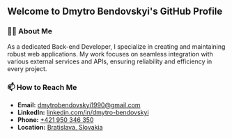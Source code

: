 ## Welcome to Dmytro Bendovskyi's GitHub Profile

### 👨‍💻 About Me
As a dedicated Back-end Developer, I specialize in creating and maintaining robust web applications. My work focuses on seamless integration with various external services and APIs, ensuring reliability and efficiency in every project.

### 📫 How to Reach Me
- **Email:** [dmytrobendovskyi1990@gmail.com](mailto:dmytrobendovskyi1990@gmail.com)
- **LinkedIn:** [linkedin.com/in/dmytro-bendovskyi](https://www.linkedin.com/in/dmytro-bendovskyi-95474a184/)
- **Phone:** [+421 950 346 350](tel:+421950346350)
- **Location:** [Bratislava, Slovakia](https://maps.app.goo.gl/RDPmsUW2yZwmoKdq8)
